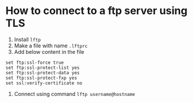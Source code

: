 
# How to connect to a ftp server using TLS
1. Install ```lftp```
1. Make a file with name ```.lftprc```
1. Add below content in the file
```
set ftp:ssl-force true
set ftp:ssl-protect-list yes
set ftp:ssl-protect-data yes
set ftp:ssl-protect-fxp yes
set ssl:verify-certificate no
```
1. Connect using command ```lftp username@hostname```
